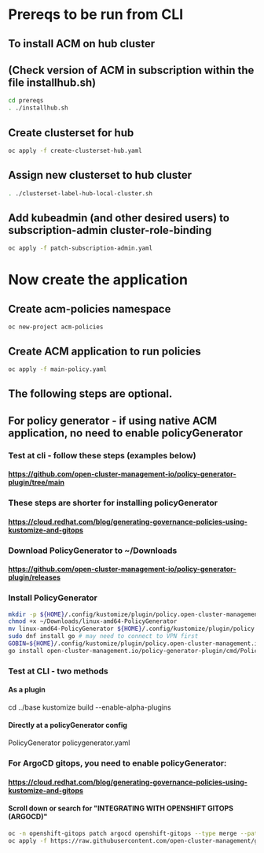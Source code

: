 # Prereqs to be run from CLI
## To install ACM on hub cluster
## (Check version of ACM in subscription within the file installhub.sh)
```bash
cd prereqs
. ./installhub.sh
```
## Create clusterset for hub
```bash
oc apply -f create-clusterset-hub.yaml
```

## Assign new clusterset to hub cluster
```bash
. ./clusterset-label-hub-local-cluster.sh
```

## Add kubeadmin (and other desired users) to subscription-admin cluster-role-binding
```bash
oc apply -f patch-subscription-admin.yaml
```

# Now create the application

## Create acm-policies namespace
```
oc new-project acm-policies
```

## Create ACM application to run policies
```bash
oc apply -f main-policy.yaml
```


## The following steps are optional.
## For policy generator - if using native ACM application, no need to enable policyGenerator
### Test at cli - follow these steps (examples below)
#### https://github.com/open-cluster-management-io/policy-generator-plugin/tree/main
### These steps are shorter for installing policyGenerator
#### https://cloud.redhat.com/blog/generating-governance-policies-using-kustomize-and-gitops

### Download PolicyGenerator to ~/Downloads
#### https://github.com/open-cluster-management-io/policy-generator-plugin/releases

### Install PolicyGenerator


```bash
mkdir -p ${HOME}/.config/kustomize/plugin/policy.open-cluster-management.io/v1/policygenerator
chmod +x ~/Downloads/linux-amd64-PolicyGenerator
mv linux-amd64-PolicyGenerator ${HOME}/.config/kustomize/plugin/policy.open-cluster-management.io/v1/policygenerator/PolicyGenerator
sudo dnf install go # may need to connect to VPN first
GOBIN=${HOME}/.config/kustomize/plugin/policy.open-cluster-management.io/v1/policygenerator \
go install open-cluster-management.io/policy-generator-plugin/cmd/PolicyGenerator@latest
```

### Test at CLI - two methods
#### As a plugin
cd ../base
kustomize build --enable-alpha-plugins

#### Directly at a policyGenerator config
PolicyGenerator policygenerator.yaml

### For ArgoCD gitops, you need to enable policyGenerator:
#### https://cloud.redhat.com/blog/generating-governance-policies-using-kustomize-and-gitops
#### Scroll down or search for "INTEGRATING WITH OPENSHIFT GITOPS (ARGOCD)"

```bash
oc -n openshift-gitops patch argocd openshift-gitops --type merge --patch "$(curl https://raw.githubusercontent.com/stolostron/grc-policy-generator-blog/main/openshift-gitops/argocd-patch.yaml)"
oc apply -f https://raw.githubusercontent.com/open-cluster-management/grc-policy-generator-blog/main/openshift-gitops/cluster-role.yaml
```


